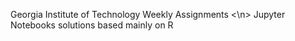 Georgia Institute of Technology Weekly Assignments <\n>
Jupyter Notebooks solutions based mainly on R
